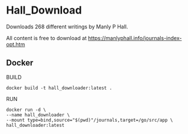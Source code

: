 # Hall_Download
Downloads 268 different writings by Manly P Hall.

All content is free to download at https://manlyphall.info/journals-index-opt.htm

## Docker

BUILD

`docker build -t hall_downloader:latest .`

RUN

```
docker run -d \
--name hall_downloader \
--mount type=bind,source="$(pwd)"/journals,target=/go/src/app \
hall_downloader:latest
```

